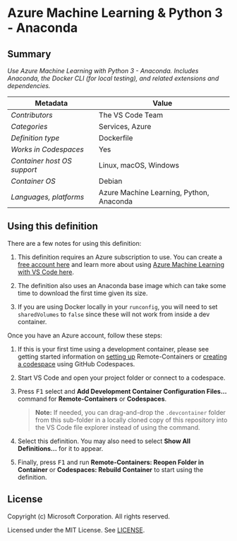 # Azure Machine Learning & Python 3 - Anaconda

## Summary

_Use Azure Machine Learning with Python 3 - Anaconda. Includes Anaconda, the
Docker CLI (for local testing), and related extensions and dependencies._

| Metadata                    | Value                                    |
| --------------------------- | ---------------------------------------- |
| _Contributors_              | The VS Code Team                         |
| _Categories_                | Services, Azure                          |
| _Definition type_           | Dockerfile                               |
| _Works in Codespaces_       | Yes                                      |
| _Container host OS support_ | Linux, macOS, Windows                    |
| _Container OS_              | Debian                                   |
| _Languages, platforms_      | Azure Machine Learning, Python, Anaconda |

## Using this definition

There are a few notes for using this definition:

1. This definition requires an Azure subscription to use. You can create a
   [free account here](https://account.azure.com/signup?offer=ms-azr-0044p&appId=102&ref=azureplat-generic&redirectURL=https%3a%2f%2fazure.microsoft.com%2fen-us%2fget-started%2fwelcome-to-azure%2f&l=en-us&correlationId=15FE63BE1C4960F42D1B6EFB18496296)
   and learn more about using
   [Azure Machine Learning with VS Code here](https://docs.microsoft.com/en-us/azure/machine-learning/service/how-to-vscode-tools#get-started-with-azure-machine-learning).

2. The definition also uses an Anaconda base image which can take some time to
   download the first time given its size.

3. If you are using Docker locally in your `runconfig`, you will need to set
   `sharedVolumes` to `false` since these will not work from inside a dev
   container.

Once you have an Azure account, follow these steps:

1. If this is your first time using a development container, please see getting
   started information on
   [setting up](https://aka.ms/vscode-remote/containers/getting-started)
   Remote-Containers or
   [creating a codespace](https://aka.ms/ghcs-open-codespace) using GitHub
   Codespaces.

2. Start VS Code and open your project folder or connect to a codespace.

3. Press <kbd>F1</kbd> select and **Add Development Container Configuration
   Files...** command for **Remote-Containers** or **Codespaces**.

    > **Note:** If needed, you can drag-and-drop the `.devcontainer` folder from
    > this sub-folder in a locally cloned copy of this repository into the VS
    > Code file explorer instead of using the command.

4. Select this definition. You may also need to select **Show All
   Definitions...** for it to appear.

5. Finally, press <kbd>F1</kbd> and run **Remote-Containers: Reopen Folder in
   Container** or **Codespaces: Rebuild Container** to start using the
   definition.

## License

Copyright (c) Microsoft Corporation. All rights reserved.

Licensed under the MIT License. See
[LICENSE](https://github.com/microsoft/vscode-dev-containers/blob/main/LICENSE).
